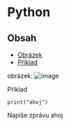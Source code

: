 # Python
## Obsah
- [Obrázek](#obrázek)
- [Příklad](#Príklad)
  
obrázek: ![image](https://github.com/user-attachments/assets/8fa8830a-3076-45ed-b591-891ead5df8f8)

Příklad
```
print("ahoj")
```
Napíše zprávu ahoj
